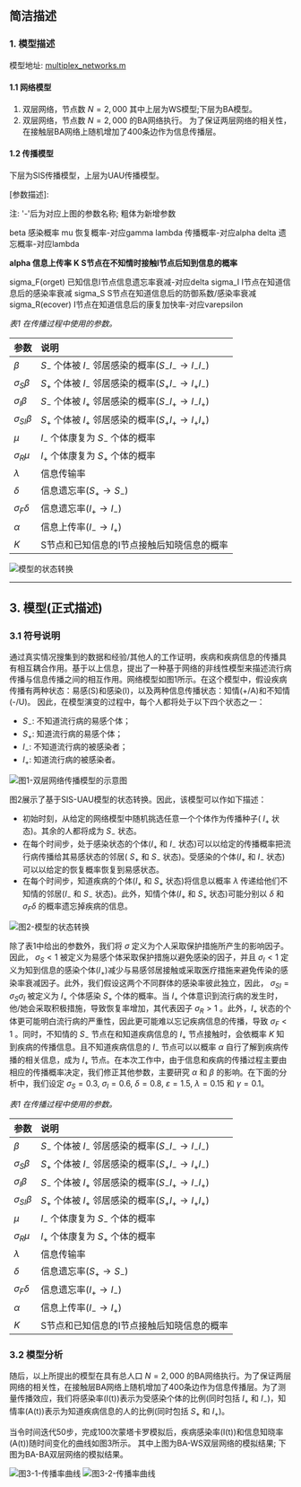 ## 简洁描述

### 1. 模型描述

模型地址: [multiplex_networks.m](https://github.com/Aithosa/Epidemic-Information_spreading/blob/master/Matlab/multiplex_networks.m)

#### 1.1 网络模型

1. 双层网络，节点数 $N=2,000$ 其中上层为WS模型;下层为BA模型。
2. 双层网络，节点数 $N=2,000$ 的BA网络执行。 为了保证两层网络的相关性，在接触层BA网络上随机增加了400条边作为信息传播层。

#### 1.2 传播模型

下层为SIS传播模型，上层为UAU传播模型。

[参数描述]: 

注: '-'后为对应上图的参数名称; 粗体为新增参数

beta 感染概率
mu 恢复概率-对应gamma
lambda 传播概率-对应alpha
delta 遗忘概率-对应lambda

**alpha 信息上传率**
**K S节点在不知情时接触I节点后知到信息的概率**

sigma_F(orget) 已知信息I节点信息遗忘率衰减-对应delta
sigma_I I节点在知道信息后的感染率衰减
sigma_S S节点在知道信息后的防御系数/感染率衰减
sigma_R(ecover) I节点在知道信息后的康复加快率-对应varepsilon

*表1 在传播过程中使用的参数。*

|参数           | 说明           |
| ------------- |:------------- |
| $\beta$             | $S_{-}$ 个体被 $I_{-}$ 邻居感染的概率($S_{-}I_{-} \rightarrow I_{-}I_{-}$)   |
| $\sigma_{S} \beta$  | $S_{+}$ 个体被 $I_{-}$ 邻居感染的概率($S_{+}I_{-} \rightarrow I_{+}I_{-}$)   |
| $\sigma_{I} \beta$  | $S_{-}$ 个体被 $I_{+}$ 邻居感染的概率($S_{-}I_{+} \rightarrow I_{-}I_{+}$)   |
| $\sigma_{SI} \beta$ | $S_{+}$ 个体被 $I_{+}$ 邻居感染的概率($S_{+}I_{+} \rightarrow I_{+}I_{+}$)   |
| $\mu$             | $I_{-}$ 个体康复为 $S_{-}$ 个体的概率  |
| $\sigma_{R} \mu$  | $I_{+}$ 个体康复为 $S_{+}$ 个体的概率  |
| $\lambda$               | 信息传输率  |
| $\delta$                | 信息遗忘率($S_{+} \rightarrow S_{-}$)  |
| $\sigma_{F} \delta$     | 信息遗忘率($I_{+} \rightarrow I_{-}$)  |
| $\alpha$     | 信息上传率($I_{-} \rightarrow I_{+}$)   |
| $K$          | S节点和已知信息的I节点接触后知晓信息的概率 |

![模型的状态转换](/imgs/1-s2.0-S0096300318302236-gr2_lrg.jpg)

------

## 3. 模型(正式描述)

### 3.1 符号说明

通过真实情况搜集到的数据和经验/其他人的工作证明，疾病和疾病信息的传播具有相互耦合作用。基于以上信息，提出了一种基于网络的非线性模型来描述流行病传播与信息传播之间的相互作用。网络模型如图1所示。在这个模型中，假设疾病传播有两种状态：易感(S)和感染(I)，以及两种信息传播状态：知情(+/A)和不知情(-/U)。 因此，在模型演变的过程中，每个人都将处于以下四个状态之一：
* $S_{-}$: 不知道流行病的易感个体；
* $S_{+}$: 知道流行病的易感个体；
* $I_{-}$: 不知道流行病的被感染者；
* $I_{+}$: 知道流行病的被感染者。

![图1-双层网络传播模型的示意图](/imgs/1-s2.0-S0378437117308130-gr1_lrg-fixed.jpg)

图2展示了基于SIS-UAU模型的状态转换。因此，该模型可以作如下描述：
* 初始时刻，从给定的网络模型中随机挑选任意一个个体作为传播种子( $I_{+}$ 状态)。其余的人都将成为 $S_{-}$ 状态。
* 在每个时间步，处于感染状态的个体($I_{+}$ 和 $I_{-}$ 状态)可以以给定的传播概率把流行病传播给其易感状态的邻居( $S_{+}$ 和 $S_{-}$ 状态)。受感染的个体($I_{+}$ 和 $I_{-}$ 状态)可以以给定的恢复概率恢复到易感状态。
* 在每个时间步，知道疾病的个体($I_{+}$ 和 $S_{+}$ 状态)将信息以概率 $\lambda$ 传递给他们不知情的邻居($I_{-}$ 和 $S_{-}$ 状态)。此外，知情个体($I_{+}$ 和 $S_{+}$ 状态)可能分别以 $\delta$ 和 $\sigma_{F} \delta$ 的概率遗忘掉疾病的信息。

![图2-模型的状态转换](/imgs/1-s2.0-S0096300318302236-gr2_lrg.jpg)

除了表1中给出的参数外，我们将 $\sigma$ 定义为个人采取保护措施所产生的影响因子。因此， $\sigma_{S}<1$ 被定义为易感个体采取保护措施以避免感染的因子，并且 $\sigma_{I}<1$ 定义为知到信息的感染个体($I_{+}$)减少与易感邻居接触或采取医疗措施来避免传染的感染率衰减因子。此外，我们假设这两个不同群体的感染率彼此独立，因此， $\sigma_{SI}=\sigma_{S} \sigma_{I}$ 被定义为 $I_{+}$ 个体感染 $S_{+}$ 个体的概率。当 $I_{+}$ 个体意识到流行病的发生时，他/她会采取积极措施，导致恢复率增加，其代表因子 $\sigma_{R}>1$ 。此外，$I_{+}$ 状态的个体更可能明白流行病的严重性，因此更可能难以忘记疾病信息的传播，导致 $\sigma_{F}<1$ 。同时，不知情的 $S_{-}$ 节点在和知道疾病信息的 $I_{+}$ 节点接触时，会依概率 $K$ 知到疾病的传播信息。且不知道疾病信息的 $I_{-}$ 节点可以以概率 $\alpha$ 自行了解到疾病传播的相关信息，成为 $I_{+}$ 节点。在本次工作中，由于信息和疾病的传播过程主要由相应的传播概率决定，我们修正其他参数，主要研究 $\alpha$ 和 $\beta$ 的影响。在下面的分析中，我们设定 $\sigma_{S}=0.3$, $\sigma_{I}=0.6$, $\delta=0.8$, $\varepsilon=1.5$, $\lambda=0.15$ 和 $\gamma=0.1$。

*表1 在传播过程中使用的参数。*

|参数           | 说明           |
| ------------- |:------------- |
| $\beta$             | $S_{-}$ 个体被 $I_{-}$ 邻居感染的概率($S_{-}I_{-} \rightarrow I_{-}I_{-}$)   |
| $\sigma_{S} \beta$  | $S_{+}$ 个体被 $I_{-}$ 邻居感染的概率($S_{+}I_{-} \rightarrow I_{+}I_{-}$)   |
| $\sigma_{I} \beta$  | $S_{-}$ 个体被 $I_{+}$ 邻居感染的概率($S_{-}I_{+} \rightarrow I_{-}I_{+}$)   |
| $\sigma_{SI} \beta$ | $S_{+}$ 个体被 $I_{+}$ 邻居感染的概率($S_{+}I_{+} \rightarrow I_{+}I_{+}$)   |
| $\mu$             | $I_{-}$ 个体康复为 $S_{-}$ 个体的概率  |
| $\sigma_{R} \mu$  | $I_{+}$ 个体康复为 $S_{+}$ 个体的概率  |
| $\lambda$               | 信息传输率  |
| $\delta$                | 信息遗忘率($S_{+} \rightarrow S_{-}$)  |
| $\sigma_{F} \delta$     | 信息遗忘率($I_{+} \rightarrow I_{-}$)  |
| $\alpha$     | 信息上传率($I_{-} \rightarrow I_{+}$)   |
| $K$          | S节点和已知信息的I节点接触后知晓信息的概率 |

### 3.2 模型分析

随后，以上所提出的模型在具有总人口 $N=2,000$ 的BA网络执行。为了保证两层网络的相关性，在接触层BA网络上随机增加了400条边作为信息传播层。为了测量传播效应，我们将感染率(I(t))表示为受感染个体的比例(同时包括 $I_{+}$ 和 $I_{-}$)，知情率(A(t))表示为知道疾病信息的人的比例(同时包括 $S_{+}$ 和 $I_{+}$)。

当令时间迭代50步，完成100次蒙塔卡罗模拟后，疾病感染率(I(t))和信息知晓率(A(t))随时间变化的曲线如图3所示。
其中上图为BA-WS双层网络的模拟结果; 下图为BA-BA双层网络的模拟结果。

![图3-1-传播率曲线](/imgs/New_demo_fixed_100_loop_50_steps.png)
![图3-2-传播率曲线](/imgs/New_demo_fixed_100_loop_50_steps_double_BA.png)